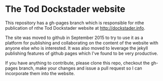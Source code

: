 The Tod Dockstader website
==========================

This repository has a gh-pages branch which is responsible for nthe publication of nthe Tod Dockstader website at http://dockstader.info.

The site was moved to github in September 2015 to try to use it as a platform for publishing and collaborating on the content of the website with anyone else who is interested. It was also moved to leverage the jekyll publishing features of github pages which I've found to be very productive.

If you have anything to contribute, please clone this repo, checkout the gh-pages branch, make your changes and issue a pull request so I can incorporate them into the website.